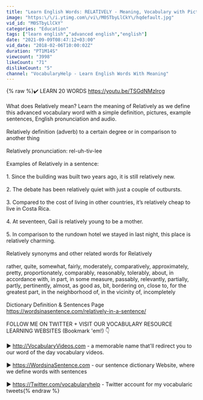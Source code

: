 ```yaml
---
title: "Learn English Words: RELATIVELY - Meaning, Vocabulary with Pictures and Examples"
image: "https:\/\/i.ytimg.com\/vi\/M0STbyLlCkY\/hqdefault.jpg"
vid_id: "M0STbyLlCkY"
categories: "Education"
tags: ["learn english","advanced english","english"]
date: "2021-09-09T08:47:12+03:00"
vid_date: "2018-02-06T10:00:02Z"
duration: "PT1M14S"
viewcount: "3998"
likeCount: "71"
dislikeCount: "5"
channel: "VocabularyHelp - Learn English Words With Meaning"
---
```

{% raw %}✔️ LEARN 20 WORDS <a rel="nofollow" target="blank" href="https://youtu.be/TSGdNMzlrcg">https://youtu.be/TSGdNMzlrcg</a><br /><br />What does Relatively mean? Learn the meaning of Relatively as we define this advanced vocabulary word with a simple definition, pictures, example sentences, English pronunciation and audio.<br /><br />Relatively definition (adverb) to a certain degree or in comparison to another thing     <br /><br />Relatively pronunciation: rel-uh-tiv-lee<br /><br />Examples of Relatively in a sentence:<br /><br />1. Since the building was built two years ago, it is still relatively new.<br /><br />2. The debate has been relatively quiet with just a couple of outbursts.<br /><br />3. Compared to the cost of living in other countries, it’s relatively cheap to live in Costa Rica.<br /><br />4. At seventeen, Gail is relatively young to be a mother.<br /><br />5. In comparison to the rundown hotel we stayed in last night, this place is relatively charming.<br /><br />Relatively synonyms and other related words for Relatively <br /><br />rather, quite, somewhat, fairly, moderately, comparatively, approximately, pretty, proportionately, comparably, reasonably, tolerably, about, in accordance with, in part, in some measure, passably, relevantly, partially, partly, pertinently, almost, as good as, bit, bordering on, close to, for the greatest part, in the neighborhood of, in the vicinity of, incompletely<br /><br />Dictionary Definition &amp; Sentences Page <br /><a rel="nofollow" target="blank" href="https://wordsinasentence.com/relatively-in-a-sentence/">https://wordsinasentence.com/relatively-in-a-sentence/</a><br /><br />FOLLOW ME ON TWITTER + VISIT OUR VOCABULARY RESOURCE LEARNING WEBSITES (Bookmark 'em!) 👇<br /><br />► <a rel="nofollow" target="blank" href="http://VocabularyVideos.com">http://VocabularyVideos.com</a> - a memorable name that'll redirect you to our word of the day vocabulary videos.<br /><br />► <a rel="nofollow" target="blank" href="https://WordsinaSentence.com">https://WordsinaSentence.com</a> - our sentence dictionary Website, where we define words with sentences<br /><br />► <a rel="nofollow" target="blank" href="https://Twitter.com/vocabularyhelp">https://Twitter.com/vocabularyhelp</a> - Twitter account for my vocabularic tweets{% endraw %}
